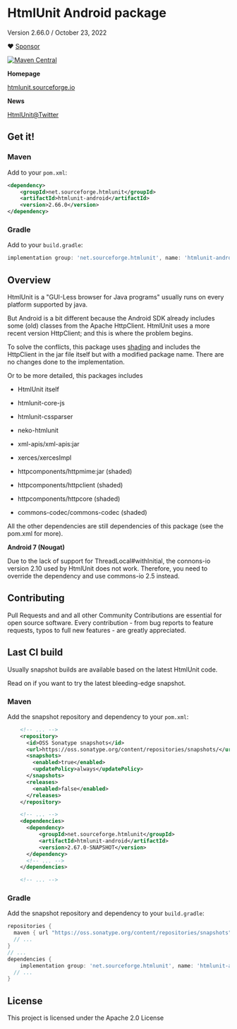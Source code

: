 # HtmlUnit Android package

Version 2.66.0 / October 23, 2022

:heart: [Sponsor](https://github.com/sponsors/rbri)

[![Maven Central](https://maven-badges.herokuapp.com/maven-central/net.sourceforge.htmlunit/htmlunit-android/badge.svg)](https://maven-badges.herokuapp.com/maven-central/net.sourceforge.htmlunit/htmlunit-android)

**Homepage**

[htmlunit.sourceforge.io](https://github.com/HtmlUnit/htmlunit-android)

**News**

[HtmlUnit@Twitter](https://twitter.com/HtmlUnit "https://twitter.com/HtmlUnit")

## Get it!

### Maven

Add to your `pom.xml`:

```xml
<dependency>
    <groupId>net.sourceforge.htmlunit</groupId>
    <artifactId>htmlunit-android</artifactId>
    <version>2.66.0</version>
</dependency>
```

### Gradle

Add to your `build.gradle`:

```groovy
implementation group: 'net.sourceforge.htmlunit', name: 'htmlunit-android', version: '2.66.0'
```

Overview
--------
HtmlUnit is a "GUI-Less browser for Java programs" usually runs on every platform supported by java.

But Android is a bit different because the Android SDK already includes some (old) classes from  the Apache HttpClient.
HtmlUnit uses a more recent version HttpClient; and this is where the problem begins.

To solve the conflicts, this package uses [shading](https://maven.apache.org/plugins/maven-shade-plugin/) and
includes the HttpClient in the jar file itself but with a modified package name. There are no changes done
to the implementation.

Or to be more detailed, this packages includes
* HtmlUnit itself
* htmlunit-core-js
* htmlunit-cssparser

* neko-htmlunit
* xml-apis/xml-apis:jar
* xerces/xercesImpl

* httpcomponents/httpmime:jar (shaded)
* httpcomponents/httpclient (shaded)
* httpcomponents/httpcore (shaded)
* commons-codec/commons-codec (shaded)

All the other dependencies are still dependencies of this package (see the pom.xml for more).

**Android 7 (Nougat)**

Due to the lack of support for ThreadLocal#withInitial, the connons-io version 2.10 used by HtmlUnit does not work.
Therefore, you need to override the dependency and use commons-io 2.5 instead.

Contributing
--------
Pull Requests and and all other Community Contributions are essential for open source software.
Every contribution - from bug reports to feature requests, typos to full new features - are greatly appreciated.


Last CI build
--------
Usually snapshot builds are available based on the latest HtmlUnit code.

Read on if you want to try the latest bleeding-edge snapshot.

### Maven

Add the snapshot repository and dependency to your `pom.xml`: 

```xml
    <!-- ... --> 
    <repository>
      <id>OSS Sonatype snapshots</id>
      <url>https://oss.sonatype.org/content/repositories/snapshots/</url>
      <snapshots>
        <enabled>true</enabled>
        <updatePolicy>always</updatePolicy>
      </snapshots>
      <releases>
        <enabled>false</enabled>
      </releases>
    </repository>

    <!-- ... -->
    <dependencies>
      <dependency>
          <groupId>net.sourceforge.htmlunit</groupId>
          <artifactId>htmlunit-android</artifactId>
          <version>2.67.0-SNAPSHOT</version>
      </dependency>
      <!-- ... -->
    </dependencies>

    <!-- ... -->
```
  
### Gradle

Add the snapshot repository and dependency to your `build.gradle`:

```groovy
repositories {
  maven { url "https://oss.sonatype.org/content/repositories/snapshots" }
  // ...
}
// ...
dependencies {
    implementation group: 'net.sourceforge.htmlunit', name: 'htmlunit-android', version: '2.67.0-SNAPSHOT'
  // ...
}
```

License
--------

This project is licensed under the Apache 2.0 License

